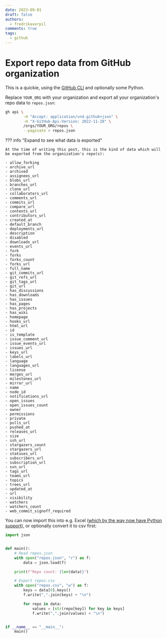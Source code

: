 ```yaml
---
date: 2023-09-01
draft: false
authors:
  - fredrikaverpil
comments: true
tags:
  - github
---
```


# Export repo data from GitHub organization

This is a quickie, using the [GitHub CLI](https://cli.github.com/) and optionally some Python.

Replace `YOUR_ORG` with your organization and export all your organization's repo data to `repos.json`:

```bash
gh api \
        -H "Accept: application/vnd.github+json" \
        -H "X-GitHub-Api-Version: 2022-11-28" \
        /orgs/YOUR_ORG/repos \
        --paginate > repos.json
```

<!-- more -->

??? info "Expand to see what data is exported"

    At the time of writing this post, this is the kind of data which will be exported from the organization's repo(s):

    - allow_forking
    - archive_url
    - archived
    - assignees_url
    - blobs_url
    - branches_url
    - clone_url
    - collaborators_url
    - comments_url
    - commits_url
    - compare_url
    - contents_url
    - contributors_url
    - created_at
    - default_branch
    - deployments_url
    - description
    - disabled
    - downloads_url
    - events_url
    - fork
    - forks
    - forks_count
    - forks_url
    - full_name
    - git_commits_url
    - git_refs_url
    - git_tags_url
    - git_url
    - has_discussions
    - has_downloads
    - has_issues
    - has_pages
    - has_projects
    - has_wiki
    - homepage
    - hooks_url
    - html_url
    - id
    - is_template
    - issue_comment_url
    - issue_events_url
    - issues_url
    - keys_url
    - labels_url
    - language
    - languages_url
    - license
    - merges_url
    - milestones_url
    - mirror_url
    - name
    - node_id
    - notifications_url
    - open_issues
    - open_issues_count
    - owner
    - permissions
    - private
    - pulls_url
    - pushed_at
    - releases_url
    - size
    - ssh_url
    - stargazers_count
    - stargazers_url
    - statuses_url
    - subscribers_url
    - subscription_url
    - svn_url
    - tags_url
    - teams_url
    - topics
    - trees_url
    - updated_at
    - url
    - visibility
    - watchers
    - watchers_count
    - web_commit_signoff_required

You can now import this into e.g. Excel ([which by the way now have Python support](https://techcommunity.microsoft.com/t5/excel-blog/announcing-python-in-excel-combining-the-power-of-python-and-the/ba-p/3893439)), or optionally convert it to csv first:

```python
import json


def main():
    # Read repos.json
    with open("repos.json", "r") as f:
        data = json.load(f)

    print(f"Repo count: {len(data)}")

    # Export repos.csv
    with open("repos.csv", "w") as f:
        keys = data[0].keys()
        f.write(",".join(keys) + "\n")

        for repo in data:
            values = [str(repo[key]) for key in keys]
            f.write(",".join(values) + "\n")


if __name__ == "__main__":
    main()
```
